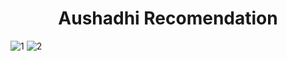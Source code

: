 <h1 align="center">Aushadhi Recomendation</h1>

![1](https://github.com/user-attachments/assets/64537cfc-fa1a-4e96-b9d0-017b08da0547)
![2](https://github.com/user-attachments/assets/224d6ead-db9e-4884-a881-74b703f3d58a)
